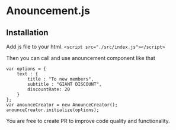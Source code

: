 # Anouncement.js

## Installation

Add js file to your html.
```<script src="./src/index.js"></script>```

Then you can call and use anouncement component like that
```
var options = {
    text : {
        title : "To new members",
        subtitle : "GIANT DISCOUNT",
        discountRate: 20
    }
};
var anounceCreator = new AnounceCreator();
anounceCreator.initialize(options); 
```

You are free to create PR to improve code quality and functionality.
